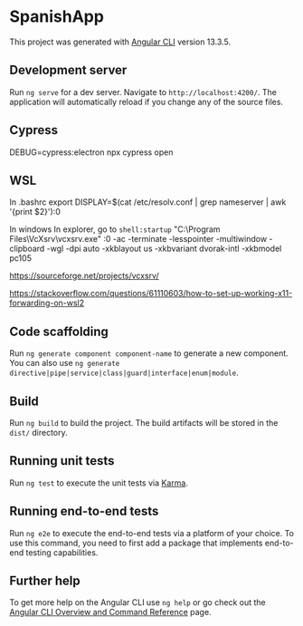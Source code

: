 # SpanishApp

This project was generated with [Angular CLI](https://github.com/angular/angular-cli) version 13.3.5.

## Development server

Run `ng serve` for a dev server. Navigate to `http://localhost:4200/`. The application will automatically reload if you change any of the source files.

## Cypress

DEBUG=cypress:electron npx cypress open

## WSL

In .bashrc
export DISPLAY=$(cat /etc/resolv.conf | grep nameserver | awk '{print $2}'):0

In windows
In explorer, go to `shell:startup`
"C:\Program Files\VcXsrv\vcxsrv.exe" :0 -ac -terminate -lesspointer -multiwindow -clipboard -wgl -dpi auto -xkblayout us -xkbvariant dvorak-intl -xkbmodel pc105

https://sourceforge.net/projects/vcxsrv/

https://stackoverflow.com/questions/61110603/how-to-set-up-working-x11-forwarding-on-wsl2

## Code scaffolding

Run `ng generate component component-name` to generate a new component. You can also use `ng generate directive|pipe|service|class|guard|interface|enum|module`.

## Build

Run `ng build` to build the project. The build artifacts will be stored in the `dist/` directory.

## Running unit tests

Run `ng test` to execute the unit tests via [Karma](https://karma-runner.github.io).

## Running end-to-end tests

Run `ng e2e` to execute the end-to-end tests via a platform of your choice. To use this command, you need to first add a package that implements end-to-end testing capabilities.

## Further help

To get more help on the Angular CLI use `ng help` or go check out the [Angular CLI Overview and Command Reference](https://angular.io/cli) page.
